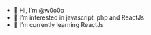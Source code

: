 - 👋 Hi, I’m @w0o0o
- 👀 I’m interested in javascript, php and ReactJs
- 🌱 I’m currently learning ReactJs
